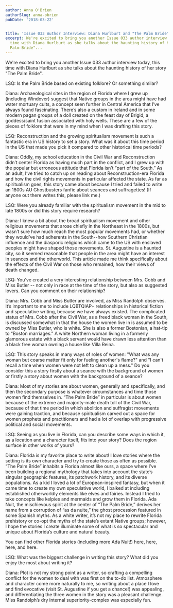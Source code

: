 ```yaml
---
author: Anna O'Brien
authorSlug: anna-obrien
pubDate: '2018-03-22'


title: 'Issue 033 Author Interview: Diana Hurlburt and "The Palm Bride"'
excerpt: We're excited to bring you another Issue 033 author interview today, this
  time with Diana Hurlburt as she talks about the haunting history of her story "The
  Palm Bride"...
---
```

We're excited to bring you another Issue 033 author interview today, this time with Diana Hurlburt as she talks about the haunting history of her story "The Palm Bride".

LSQ: Is the Palm Bride based on existing folklore? Or something similar?

Diana: Archaeological sites in the region of Florida where I grew up (including Windover) suggest that Native groups in the area might have had water mortuary cults, a concept seen further in Central America that I’ve always found fascinating. There’s also a custom in Ireland and in some modern pagan groups of a doll created on the feast day of Brigid, a goddess/saint fusion associated with holy wells. These are a few of the pieces of folklore that were in my mind when I was drafting this story.

LSQ: Reconstruction and the growing spiritualism movement is such a fantastic era in US history to set a story. What was it about this time period in the US that made you pick it compared to other historical time periods?

Diana: Oddly, my school education in the Civil War and Reconstruction didn’t center Florida as having much part in the conflict, and I grew up with the popular but erroneous attitude that Florida isn’t “part of the South.” As an adult, I’ve tried to catch up on reading about Reconstruction-era Florida and how the civil rights movements in particular affected the state. As far as spiritualism goes, this story came about because I tried and failed to write an 1800s AU Ghostbusters fanfic about seances and suffragettes! (If anyone out there writes this, please link me.)

LSQ: Were you already familiar with the spiritualism movement in the mid to late 1800s or did this story require research?

Diana: I knew a bit about the broad spiritualism movement and other religious movements that arose chiefly in the Northeast in the 1800s, but wasn’t sure how much reach the most popular movements had, or whether they would’ve had adherents in the South--how Southern Christian influence and the diasporic religions which came to the US with enslaved peoples might have shaped those movements. St. Augustine is a haunted city, so it seemed reasonable that people in the area might have an interest in seances and the otherworld. This article made me think specifically about the effects of the Civil War on those who remained, how their views of death changed.

LSQ: You've created a very interesting relationship between Mrs. Cobb and Miss Butler -- not only in race at the time of the story, but also as suggested lovers. Can you comment on their relationship?

Diana: Mrs. Cobb and Miss Butler are involved, as Miss Randolph observes. It’s important to me to include LQBTQIAP+ relationships in historical fiction and speculative writing, because we have always existed. The complicated status of Mrs. Cobb after the Civil War, as a freed black woman in the South, is discussed somewhat in that the house the women live in is assumed to be owned by Miss Butler, who is white. She is also a former Bostonian, a hat-tip to “Boston marriages.” A white Northern woman living in a formerly glamorous estate with a black servant would have drawn less attention than a black free woman owning a house like Villa Reina.

LSQ: This story speaks in many ways of roles of women: "What was any woman but coarse matter fit only for fueling another's flame?" and "I can't recall a time when women were not left to clean up a mess." Do you consider this a story firstly about a seance with the background of women or firstly a story about women with the background of a seance?

Diana: Most of my stories are about women, generally and specifically, and then the secondary purpose is whatever circumstances and time those women find themselves in. “The Palm Bride” in particular is about women because of the extreme and majority-male death toll of the Civil War, because of that time period in which abolition and suffragist movements were gaining traction, and because spiritualism carved out a space for women prophets and practitioners and had a lot of overlap with progressive political and social movements.

LSQ: Seeing as you live in Florida, can you describe some ways in which it, as a location and a character itself, fits into your story? Does the region surface in other works of yours?

Diana: Florida is my favorite place to write about! I love stories where the setting is its own character and try to create those as often as possible. “The Palm Bride” inhabits a Florida almost like ours, a space where I’ve been building a regional mythology that takes into account the state’s singular geographic features, its patchwork history, and its diverse populations. As a kid I loved a lot of European-inspired fantasy, but when it came time to create my own speculative world, I balked at including established otherworldly elements like elves and fairies. Instead I tried to take concepts like kelpies and mermaids and grow them in Florida. Ada Nuit, the mischievous spirit at the center of “The Palm Bride,” derives her name from a corruption of “as da nuite,” the ghost procession featured in some Spanish myths. As a white writer, it’s not my place to rewrite Florida prehistory or co-opt the myths of the state’s extant Native groups; however, I hope the stories I create illuminate some of what is so spectacular and unique about Florida’s culture and natural beauty.

You can find other Florida stories (including more Ada Nuit!) here, here, here, and here.

LSQ: What was the biggest challenge in writing this story? What did you enjoy the most about writing it?

Diana: Plot is not my strong point as a writer, so crafting a compelling conflict for the women to deal with was first on the to-do list. Atmosphere and character come more naturally to me, so writing about a place I love and find evocative (visit St. Augustine if you get a chance!) was appealing, and differentiating the three women in the story was a pleasant challenge. Miss Randolph’s dry internal superiority-complex was especially fun.

&nbsp;